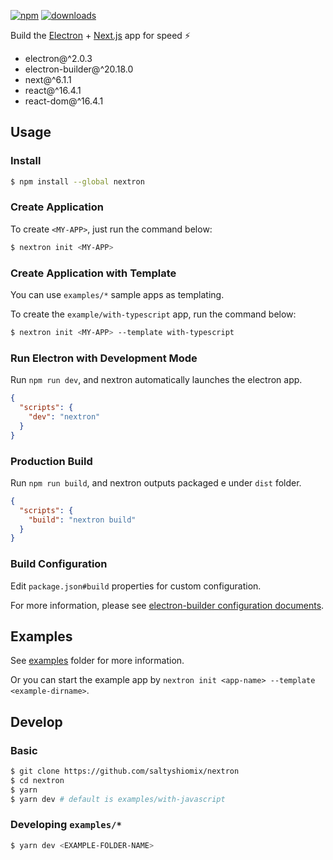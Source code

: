 [![npm](https://img.shields.io/npm/v/nextron.svg)](https://www.npmjs.com/package/nextron)
[![downloads](https://img.shields.io/npm/dt/nextron.svg)](https://www.npmjs.com/package/nextron)

Build the [Electron](https://electronjs.org/) + [Next.js](https://nextjs.org/) app for speed ⚡

- electron@^2.0.3
- electron-builder@^20.18.0
- next@^6.1.1
- react@^16.4.1
- react-dom@^16.4.1

## Usage

### Install

```bash
$ npm install --global nextron
```

### Create Application

To create `<MY-APP>`, just run the command below:

```bash
$ nextron init <MY-APP>
```

### Create Application with Template

You can use `examples/*` sample apps as templating.

To create the `example/with-typescript` app, run the command below:

```bash
$ nextron init <MY-APP> --template with-typescript
```

### Run Electron with Development Mode

Run `npm run dev`, and nextron automatically launches the electron app.

```json
{
  "scripts": {
    "dev": "nextron"
  }
}
```

### Production Build

Run `npm run build`, and nextron outputs packaged e under `dist` folder.

```json
{
  "scripts": {
    "build": "nextron build"
  }
}
```

### Build Configuration

Edit `package.json#build` properties for custom configuration.

For more information, please see [electron-builder configuration documents](https://github.com/electron-userland/electron-builder/blob/master/docs/configuration/configuration.md).

## Examples

See [examples](./examples) folder for more information.

Or you can start the example app by `nextron init <app-name> --template <example-dirname>`.

## Develop

### Basic

```bash
$ git clone https://github.com/saltyshiomix/nextron
$ cd nextron
$ yarn
$ yarn dev # default is examples/with-javascript
```

### Developing `examples/*`

```bash
$ yarn dev <EXAMPLE-FOLDER-NAME>
```
